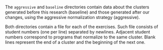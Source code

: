The `aggressive` and `baseline` directories contain data about the clusters generated before this research (baseline) and those generated after our changes, using the aggressive normalization strategy (aggressive).

Both directories contain a file for each of the exercises. Such file consists of student numbers (one per line) separated by newlines. Adjacent student numbers correspond to programs that normalize to the same cluster. Blank lines represent the end of a cluster and the beginning of the next one.
